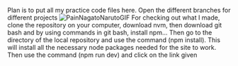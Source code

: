 Plan is to put all my practice code files here.
Open the different branches for different projects ![PainNagatoNarutoGIF](https://github.com/user-attachments/assets/60b8c438-989a-4ce1-888d-04d4e63f923f)
For checking out what I made, clone the repository on your computer, download nvm, then download git bash and by using commands in git bash, install npm...
Then go to the directory of the local repository and use the command (npm install). This will install all the necessary node packages needed for the site to work.
Then use the command (npm run dev) and click on the link given
